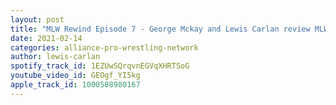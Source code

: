 ```yaml
---
layout: post
title: "MLW Rewind Episode 7 - George Mckay and Lewis Carlan review MLW Fusion"
date: 2021-02-14
categories: alliance-pro-wrestling-network
author: lewis-carlan
spotify_track_id: 1EZUwSQrqvnEGVqXHRTSoG
youtube_video_id: GEOgf_YI5kg
apple_track_id: 1000508980167
---
```

